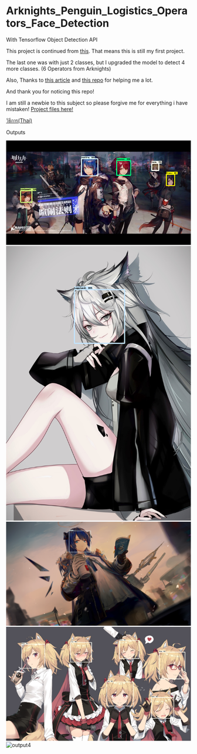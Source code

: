# Arknights_Penguin_Logistics_Operators_Face_Detection
With Tensorflow Object Detection API

This project is continued from [this](https://github.com/lLoLii/Arknights_Mostima_Exusiai_Face_Detector).
That means this is still my first project.

The last one was with just 2 classes, but I upgraded the model to detect 4 more classes. (6 Operators from Arknights)

Also, Thanks to [this article]( https://medium.com/analytics-vidhya/training-an-object-detection-model-with-tensorflow-api-using-google-colab-4f9a688d5e8b )
and [this repo]( https://github.com/EdjeElectronics/TensorFlow-Object-Detection-API-Tutorial-Train-Multiple-Objects-Windows-10) for helping me a lot.

And thank you for noticing this repo!

I am still a newbie to this subject so please forgive me for everything i have mistaken!
[Project files here!](https://drive.google.com/drive/folders/105nms8RskhqjGDtkl5JlSgIU_rEauHTs?usp=sharing)

[วิธีการ(Thai)](https://medium.com/@phusitsom/%E0%B8%AA%E0%B8%AD%E0%B8%99%E0%B9%83%E0%B8%AB%E0%B9%89%E0%B9%82%E0%B8%A1%E0%B9%80%E0%B8%94%E0%B8%A5%E0%B8%95%E0%B8%A3%E0%B8%A7%E0%B8%88%E0%B8%88%E0%B8%B1%E0%B8%9A%E0%B8%A7%E0%B8%B1%E0%B8%95%E0%B8%96%E0%B8%B8%E0%B8%94%E0%B9%89%E0%B8%A7%E0%B8%A2-tensorflow-object-detection-api-%E0%B8%9A%E0%B8%99-google-colab-d55153aca505)

Outputs

![output0](out/out1.png)
![output1](out/out2.png)
![output2](out/out3.png)
![output3](out/out4.png)
![output4](out/out5.png)


